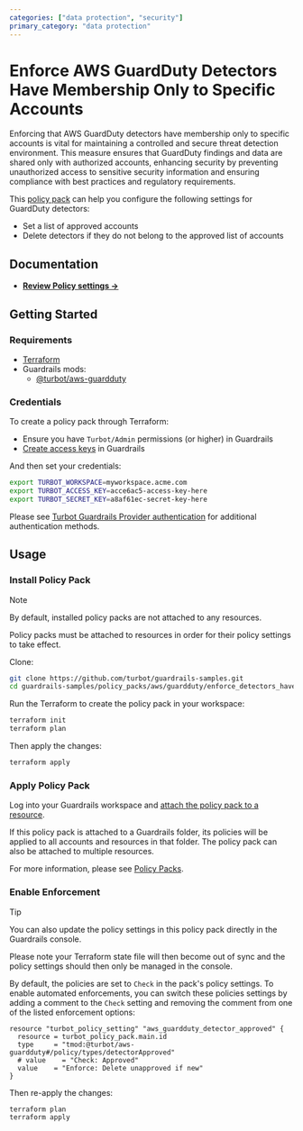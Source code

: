 ```yaml
---
categories: ["data protection", "security"]
primary_category: "data protection"
---
```


# Enforce AWS GuardDuty Detectors Have Membership Only to Specific Accounts

Enforcing that AWS GuardDuty detectors have membership only to specific accounts is vital for maintaining a controlled and secure threat detection environment. This measure ensures that GuardDuty findings and data are shared only with authorized accounts, enhancing security by preventing unauthorized access to sensitive security information and ensuring compliance with best practices and regulatory requirements.

This [policy pack](https://turbot.com/guardrails/docs/concepts/resources/policy-packs) can help you configure the following settings for GuardDuty detectors:

- Set a list of approved accounts
- Delete detectors if they do not belong to the approved list of accounts

## Documentation

- **[Review Policy settings →](https://hub.guardrails.turbot.com/policy-packs/aws_guardduty_enforce_detectors_have_memberships_to_specific_accounts/settings)**

## Getting Started

### Requirements

- [Terraform](https://developer.hashicorp.com/terraform/install)
- Guardrails mods:
  - [@turbot/aws-guardduty](https://hub.guardrails.turbot.com/mods/aws/mods/aws-guardduty)

### Credentials

To create a policy pack through Terraform:

- Ensure you have `Turbot/Admin` permissions (or higher) in Guardrails
- [Create access keys](https://turbot.com/guardrails/docs/guides/iam/access-keys#generate-a-new-guardrails-api-access-key) in Guardrails

And then set your credentials:

```sh
export TURBOT_WORKSPACE=myworkspace.acme.com
export TURBOT_ACCESS_KEY=acce6ac5-access-key-here
export TURBOT_SECRET_KEY=a8af61ec-secret-key-here
```

Please see [Turbot Guardrails Provider authentication](https://registry.terraform.io/providers/turbot/turbot/latest/docs#authentication) for additional authentication methods.

## Usage

### Install Policy Pack

> [!NOTE]
> By default, installed policy packs are not attached to any resources.
>
> Policy packs must be attached to resources in order for their policy settings to take effect.

Clone:

```sh
git clone https://github.com/turbot/guardrails-samples.git
cd guardrails-samples/policy_packs/aws/guardduty/enforce_detectors_have_memberships_to_specific_accounts
```

Run the Terraform to create the policy pack in your workspace:

```sh
terraform init
terraform plan
```

Then apply the changes:

```sh
terraform apply
```

### Apply Policy Pack

Log into your Guardrails workspace and [attach the policy pack to a resource](https://turbot.com/guardrails/docs/guides/policy-packs#attach-a-policy-pack-to-a-resource).

If this policy pack is attached to a Guardrails folder, its policies will be applied to all accounts and resources in that folder. The policy pack can also be attached to multiple resources.

For more information, please see [Policy Packs](https://turbot.com/guardrails/docs/concepts/resources/policy-packs).

### Enable Enforcement

> [!TIP]
> You can also update the policy settings in this policy pack directly in the Guardrails console.
>
> Please note your Terraform state file will then become out of sync and the policy settings should then only be managed in the console.

By default, the policies are set to `Check` in the pack's policy settings. To enable automated enforcements, you can switch these policies settings by adding a comment to the `Check` setting and removing the comment from one of the listed enforcement options:

```hcl
resource "turbot_policy_setting" "aws_guardduty_detector_approved" {
  resource = turbot_policy_pack.main.id
  type     = "tmod:@turbot/aws-guardduty#/policy/types/detectorApproved"
  # value    = "Check: Approved"
  value    = "Enforce: Delete unapproved if new"
}
```

Then re-apply the changes:

```sh
terraform plan
terraform apply
```

